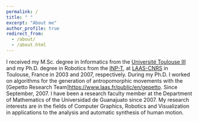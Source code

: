 ```yaml
---
permalink: /
title: " "
excerpt: "About me"
author_profile: true
redirect_from: 
  - /about/
  - /about.html
---
```


I received my M.Sc. degree in Informatics from the [Université Toulouse III](https://www.univ-tlse3.fr/) and my Ph.D. degree in Robotics from the [INP-T](https://www.inp-toulouse.fr/fr/index.html), at [LAAS-CNRS](https://www.laas.fr) in Toulouse, France in 2003 and 2007, respectively. During my Ph.D. I worked on algorithms for the generation of antropomorphic movements with the [Gepetto Research Team]https://www.laas.fr/public/en/gepetto. Since September, 2007. I have been a research faculty member at the Department of Mathematics of the Universidad de Guanajuato since 2007. My research interests are in the fields of Computer Graphics, Robotics and Visualization in applications to the analysis and automatic synthesis of human motion. 
